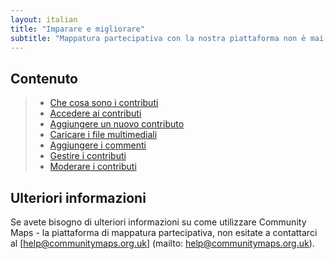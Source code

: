 ```yaml
---
layout: italian
title: "Imparare e migliorare"
subtitle: "Mappatura partecipativa con la nostra piattaforma non è mai stato così facile."
---
```


## Contenuto

> * [Che cosa sono i contributi](overview-of-contributions.html)
> * [Accedere ai contributi](access-contributions.html)
> * [Aggiungere un nuovo contributo](add-new-contribution.html)
> * [Caricare i file multimediali](upload-media-files.html)
> * [Aggiungere i commenti](add-comments.html)
> * [Gestire i contributi](manage-contributions.html)
> * [Moderare i contributi](moderate-contributions.html)

## Ulteriori informazioni

Se avete bisogno di ulteriori informazioni su come utilizzare Community Maps - la piattaforma di mappatura partecipativa, non esitate a contattarci al [help@communitymaps.org.uk] (mailto: help@communitymaps.org.uk).